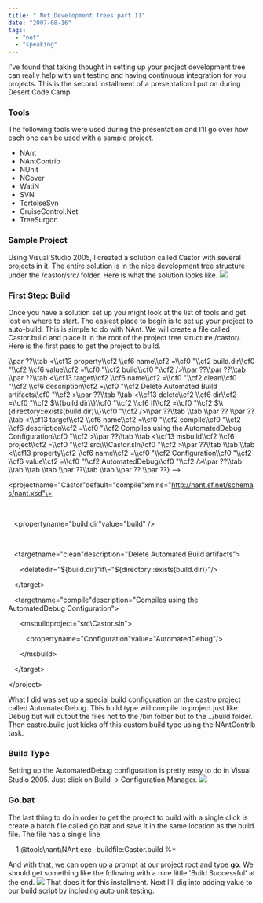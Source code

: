 ```yaml
---
title: ".Net Development Trees part II"
date: "2007-08-16"
tags: 
  - "net"
  - "speaking"
---
```


I've found that taking thought in setting up your project development tree can really help with unit testing and having continuous integration for you projects. This is the second installment of a presentation I put on during Desert Code Camp.

### Tools

The following tools were used during the presentation and I'll go over how each one can be used with a sample project.

- NAnt
- NAntContrib
- NUnit
- NCover
- WatiN
- SVN
- TortoiseSvn
- CruiseControl.Net
- TreeSurgon

### Sample Project

Using Visual Studio 2005, I created a solution called Castor with several projects in it. The entire solution is in the nice development tree structure under the /castor/src/ folder. Here is what the solution looks like. [![](/assets/images/CropperCapture%5B7%5D.png)](http://photos1.blogger.com/x/blogger/5517/4062/1600/210225/CropperCapture%5B7%5D.png)

### First Step: Build

Once you have a solution set up you might look at the list of tools and get lost on where to start. The easiest place to begin is to set up your project to auto-build. This is simple to do with NAnt. We will create a file called Castor.build and place it in the root of the project tree structure /castor/. Here is the first pass to get the project to build.

<!-- {\\rtf1\\ansi\\ansicpg\\lang1024\\noproof65001\\uc1 \\deff0{\\fonttbl{\\f0\\fnil\\fcharset0\\fprq1 Consolas;}}{\\colortbl;\\red0\\green0\\blue0;\\red0\\green0\\blue255;\\red0\\green255\\blue255;\\red0\\green255\\blue0??;\\red255\\green0\\blue255;\\red255\\green0\\blue0;\\red255\\green255\\blue0;\\red255\\green255\\blue255;??\\red0\\green0\\blue128;\\red0\\green128\\blue128;\\red0\\green128\\blue0;??\\red128\\green0\\blue128;\\red128\\green0\\blue0;\\red128\\green128\\blue0;\\red128\\green128\\blue128;??\\red192\\green192\\blue192;}??\\fs20 \\cf2 <?\\cf13 xml\\cf2 \\cf6 version\\cf2 =\\cf0 "\\cf2 1.0\\cf0 "\\cf2 ?>\\par ??<\\cf13 project\\cf2 \\cf6 name\\cf2 =\\cf0 "\\cf2 Castor\\cf0 "\\cf2 \\cf6 default\\cf2 =\\cf0 "\\cf2 compile\\cf0 "\\cf2 \\cf6 xmlns\\cf2 =\\cf0 "\\cf2 http://nant.sf.net/schemas/nant.xsd\\cf0 "\\cf2 >\\par ??\\par ?? <!--\\cf11 Private Properties \\cf2 -->\\par ??\\tab <\\cf13 property\\cf2 \\cf6 name\\cf2 =\\cf0 "\\cf2 build.dir\\cf0 "\\cf2 \\cf6 value\\cf2 =\\cf0 "\\cf2 build\\cf0 "\\cf2 />\\par ??\\par ??\\tab <!--\\cf11 User Targets \\cf2 --> \\par ??\\tab <\\cf13 target\\cf2 \\cf6 name\\cf2 =\\cf0 "\\cf2 clean\\cf0 "\\cf2 \\cf6 description\\cf2 =\\cf0 "\\cf2 Delete Automated Build artifacts\\cf0 "\\cf2 >\\par ??\\tab \\tab <\\cf13 delete\\cf2 \\cf6 dir\\cf2 =\\cf0 "\\cf2 $\\{build.dir\\}\\cf0 "\\cf2 \\cf6 if\\cf2 =\\cf0 "\\cf2 $\\{directory::exists(build.dir)\\}\\cf0 "\\cf2 />\\par ??\\tab </\\cf13 target\\cf2 >\\tab \\par ?? \\par ??\\tab <\\cf13 target\\cf2 \\cf6 name\\cf2 =\\cf0 "\\cf2 compile\\cf0 "\\cf2 \\cf6 description\\cf2 =\\cf0 "\\cf2 Compiles using the AutomatedDebug Configuration\\cf0 "\\cf2 >\\par ??\\tab \\tab <\\cf13 msbuild\\cf2 \\cf6 project\\cf2 =\\cf0 "\\cf2 src\\\\Castor.sln\\cf0 "\\cf2 >\\par ??\\tab \\tab \\tab <\\cf13 property\\cf2 \\cf6 name\\cf2 =\\cf0 "\\cf2 Configuration\\cf0 "\\cf2 \\cf6 value\\cf2 =\\cf0 "\\cf2 AutomatedDebug\\cf0 "\\cf2 />\\par ??\\tab \\tab </\\cf13 msbuild\\cf2 >\\tab \\tab \\par ??\\tab </\\cf13 target\\cf2 >\\tab \\par ?? \\par ??</\\cf13 project\\cf2 >} -->

<?xmlversion\="1.0" ?>

<projectname\="Castor"default\="compile"xmlns\="http://nant.sf.net/schemas/nant.xsd"\>

  <!-- Private Properties \-->

   <propertyname\="build.dir"value\="build" />

   <!-- User Targets \-->  

   <targetname\="clean"description\="Delete Automated Build artifacts"\>

      <deletedir\="${build.dir}"if\="${directory::exists(build.dir)}"/>

   </target\>  

   <targetname\="compile"description\="Compiles using the AutomatedDebug Configuration"\>

      <msbuildproject\="src\\Castor.sln"\>

         <propertyname\="Configuration"value\="AutomatedDebug"/>

      </msbuild\>     

   </target\>  

</project\>

What I did was set up a special build configuration on the castro project called AutomatedDebug. This build type will compile to project just like Debug but will output the files not to the /bin folder but to the ../build folder. Then castro.build just kicks off this custom build type using the NAntContrib <msbuild/> task.

### Build Type

Setting up the AutomatedDebug configuration is pretty easy to do in Visual Studio 2005. Just click on Build -> Configuration Manager. [![](/assets/images/CropperCapture%5B8%5D.png)](http://photos1.blogger.com/x/blogger/5517/4062/1600/45756/CropperCapture%5B8%5D.png)

### Go.bat

The last thing to do in order to get the project to build with a single click is create a batch file called go.bat and save it in the same location as the build file. The file has a single line

    1 @tools\\nant\\NAnt.exe -buildfile:Castor.build %\*

And with that, we can open up a prompt at our project root and type **go**. We should get something like the following with a nice little 'Build Successful' at the end. [![](/assets/images/CropperCapture%5B10%5D.png)](http://photos1.blogger.com/x/blogger/5517/4062/1600/999673/CropperCapture%5B10%5D.png) That does it for this installment. Next I'll dig into adding value to our build script by including auto unit testing.
